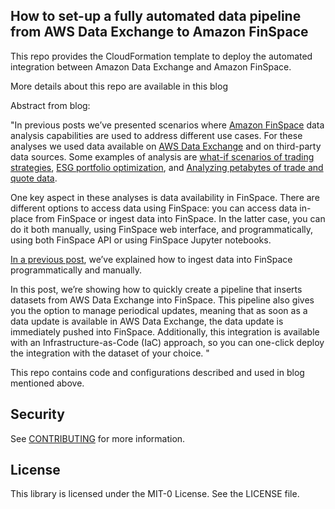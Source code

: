 ## How to set-up a fully automated data pipeline from AWS Data Exchange to Amazon FinSpace

This repo provides the CloudFormation template to deploy the automated integration between Amazon Data Exchange and Amazon FinSpace. 

More details about this repo are available in this blog

Abstract from blog: 

"In previous posts we’ve presented scenarios where [Amazon FinSpace](https://aws.amazon.com/finspace/) data analysis capabilities are used to address different use cases. For these analyses we used data available on [AWS Data Exchange](https://aws.amazon.com/data-exchange/) and on third-party data sources. Some examples of analysis are [what-if scenarios of trading strategies](https://aws.amazon.com/blogs/industries/how-to-run-what-if-scenarios-for-trading-strategies-with-amazon-finspace/), [ESG portfolio optimization](https://aws.amazon.com/blogs/industries/automated-and-personalized-asset-portfolio-optimization-combining-esg-and-financial-data-on-amazon-finspace/), and [Analyzing petabytes of trade and quote data](https://aws.amazon.com/blogs/big-data/analyzing-petabytes-of-trade-and-quote-data-with-amazon-finspace/).

One key aspect in these analyses is data availability in FinSpace. There are different options to access data using FinSpace: you can access data in-place from FinSpace or ingest data into FinSpace. In the latter case, you can do it both manually, using FinSpace web interface, and programmatically, using both FinSpace API or using FinSpace Jupyter notebooks.

[In a previous post](https://aws.amazon.com/blogs/industries/using-esg-data-from-aws-dataexchange-in-amazon-finspace/), we’ve explained how to ingest data into FinSpace programmatically and manually.

In this post, we’re showing how to quickly create a pipeline that inserts datasets from AWS Data Exchange into FinSpace. This pipeline also gives you the option to manage periodical updates, meaning that as soon as a data update is available in AWS Data Exchange, the data update is immediately pushed into FinSpace. 
Additionally, this integration is available with an Infrastructure-as-Code (IaC) approach, so you can one-click deploy the integration with the dataset of your choice.
"

This repo contains code and configurations described and used in blog mentioned above. 

## Security

See [CONTRIBUTING](CONTRIBUTING.md#security-issue-notifications) for more information.

## License

This library is licensed under the MIT-0 License. See the LICENSE file.

